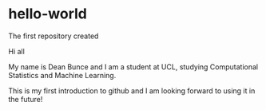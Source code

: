 # hello-world
The first repository created

Hi all

My name is Dean Bunce and I am a student at UCL, studying Computational Statistics and Machine Learning.

This is my first introduction to github and I am looking forward to using it in the future!
